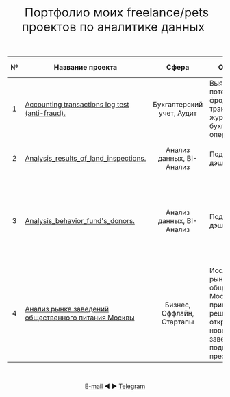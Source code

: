 <h1 style="font-weight:normal" align="center">
  &nbsp;Портфолио моих freelance/pets проектов по аналитике данных&nbsp;
</h1>
<br>

|№|Название проекта|Сфера|Описание|Навыки и инструменты|Ключевые теги|
|:-----:|-----|:-----:|-----|:-----:|:-----:|
|1|[Accounting transactions log test (anti-fraud).](https://github.com/AVGorbulya/My_freelance_project/tree/main/Accounting_transactions_log_test)|Бухгалтерский учет, Аудит|Выявление потенциальных фрод-транзакций в журнале бухгалтерских операций| `Python` `Pandas` |предобработка, срезы данных, функции, обработка текста|
|2|[Analysis_results_of_land_inspections.](https://github.com/AVGorbulya/My_freelance_projects/tree/main/Analysis_results_of_land_inspections)|Анализ данных, BI-Анализ|Подготовка дэшборда| `Python` `Pandas`  'GeoJson' 'Folium' 'Streamlit' |геоаналитика|
|3|[Analysis_behavior_fund's_donors.](https://github.com/AVGorbulya/My_freelance_projects/tree/main/Analysis_behavior_fund's_donors)|Анализ данных, BI-Анализ|Подготовка дэшборда| Python, Pandas, plotly,  matplotlib, scipy |обработка данных, RFM-анализ, статистический тест, критерий Стьюдента, Манна-Уитния, Левена, Шапаиро-Уилка|
|4|[Анализ рынка заведений общественного питания Москвы](https://github.com/AVGorbulya/My_freelance_projects/tree/main/Research%20of%20the%20market%20of%20public%20catering%20in%20Moscow)|Бизнес, Оффлайн, Стартапы|Исследования рынка общепита в Москве для принятия решения об открытии нового заведения; подготовка презентации| `pandas` `numpy` `matplotlib` `seaborn` `plotly` `json` `folium` `MarkerCluster` |обработка данных, визуализация данных, создание презентаций|

 

<br>
<span align="center">

[E-mail](mailto:avgorjob@gmail.com) ◄ ► [Telegram](https://t.me/AVGorbulya)


